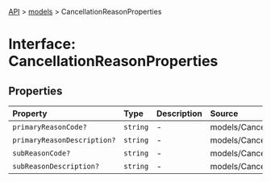 [API](../../index.md) > [models](../index.md) > CancellationReasonProperties

# Interface: CancellationReasonProperties

## Properties

| Property | Type | Description | Source |
| :------ | :------ | :------ | :------ |
| `primaryReasonCode?` | `string` | - | models/CancellationReason.ts:59 |
| `primaryReasonDescription?` | `string` | - | models/CancellationReason.ts:61 |
| `subReasonCode?` | `string` | - | models/CancellationReason.ts:60 |
| `subReasonDescription?` | `string` | - | models/CancellationReason.ts:62 |
